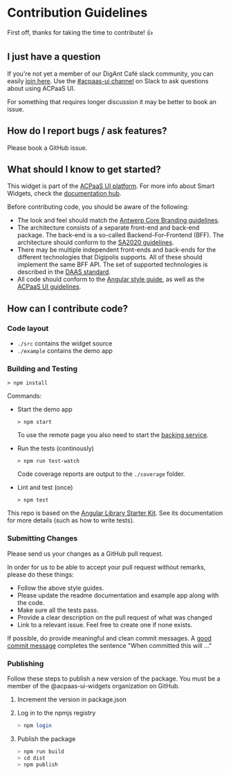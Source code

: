 # Contribution Guidelines

First off, thanks for taking the time to contribute! :+1:

## I just have a question

If you're not yet a member of our DigAnt Café slack community, you can easily [join here](https://digantcafe-slack.digipolis.be).
Use the [#acpaas-ui channel](https://digantcafe.slack.com/messages/CDDLYJU65/) on Slack to ask questions about using ACPaaS UI.

For something that requires longer discussion it may be better to book an issue.

## How do I report bugs / ask features?

Please book a GitHub issue.

## What should I know to get started?

This widget is part of the [ACPaaS UI platform](https://acpaas-ui.digipolis.be). For more info about Smart Widgets, check the [documentation hub](https://github.com/digipolisantwerp/smart-widgets).

Before contributing code, you should be aware of the following:

- The look and feel should match the [Antwerp Core Branding guidelines](https://github.com/a-ui/core_branding_scss).
- The architecture consists of a separate front-end and back-end package. The back-end is a so-called Backend-For-Frontend (BFF). The architecture should conform to the [SA2020 guidelines](https://goo.gl/izTzSH).
- There may be multiple independent front-ends and back-ends for the different technologies that Digipolis supports. All of these should implement the same BFF API. The set of supported technologies is described in the [DAAS standard](https://docs.google.com/spreadsheets/d/e/2PACX-1vR9N3gAJoJFIlaXnpAfSpog85EN1DXJYy5bWHgZ4XKhy8KN1v6xgT4-eaoTTBTEzhIpMGqd_Q11RuKF/pubhtml).
- All code should conform to the [Angular style guide](https://angular.io/guide/styleguide), as well as the [ACPaaS UI guidelines](https://acpaas-ui.digipolis.be/docs/guidelines).

## How can I contribute code?

### Code layout

- `./src` contains the widget source
- `./example` contains the demo app

### Building and Testing

`> npm install`

Commands:

- Start the demo app

  `> npm start`

  To use the remote page you also need to start the [backing service](https://bitbucket.antwerpen.be/projects/ASA/repos/search_api_nodejs/browse).

- Run the tests (continously)

  `> npm run test-watch`

  Code coverage reports are output to the `./coverage` folder.

- Lint and test (once)

  `> npm test`

This repo is based on the [Angular Library Starter Kit](https://github.com/zurfyx/angular-library-starter-kit). See its documentation for more details (such as how to write tests).

### Submitting Changes

Please send us your changes as a GitHub pull request.

In order for us to be able to accept your pull request without remarks, please do these things:

- Follow the above style guides.
- Please update the readme documentation and example app along with the code.
- Make sure all the tests pass.
- Provide a clear description on the pull request of what was changed
- Link to a relevant issue. Feel free to create one if none exists.

If possible, do provide meaningful and clean commit messages. A [good commit message](https://chris.beams.io/posts/git-commit/) completes the sentence "When committed this will …"

### Publishing

Follow these steps to publish a new version of the package.
You must be a member of the @acpaas-ui-widgets organization on GitHub.

1. Increment the version in package.json
2. Log in to the npmjs registry

    ```sh
    > npm login
    ```

3. Publish the package

    ```sh
    > npm run build
    > cd dist
    > npm publish
    ```
